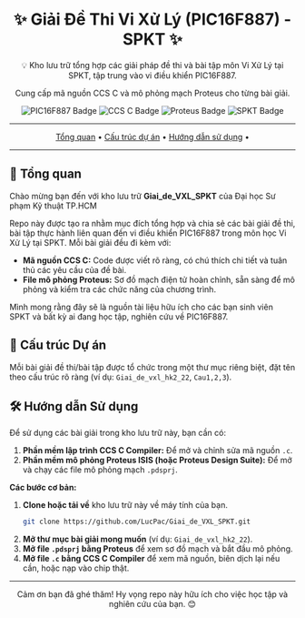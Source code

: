 <div align="center">
  <h1>✨ Giải Đề Thi Vi Xử Lý (PIC16F887) - SPKT ✨</h1>
  <p>💡 Kho lưu trữ tổng hợp các giải pháp đề thi và bài tập môn Vi Xử Lý tại SPKT, tập trung vào vi điều khiển PIC16F887.</p>
  <p>Cung cấp mã nguồn CCS C và mô phỏng mạch Proteus cho từng bài giải.</p>

  <img src="https://img.shields.io/badge/Vi%20x%E1%BB%AD%20l%C3%BD-PIC16F887-brightgreen?style=for-the-badge&logo=microchip&logoColor=white" alt="PIC16F887 Badge">
  <img src="https://img.shields.io/badge/Ng%C3%B4n%20ng%E1%BB%AF-CCS%20C-blue?style=for-the-badge&logo=c&logoColor=white" alt="CCS C Badge">
  <img src="https://img.shields.io/badge/M%C3%B4%20ph%E1%BB%8Fng-Proteus-orange?style=for-the-badge&logo=proteus&logoColor=white" alt="Proteus Badge">
  <img src="https://img.shields.io/badge/Tr%C6%B0%E1%BB%9Dng-SPKT-red?style=for-the-badge&logo=university&logoColor=white" alt="SPKT Badge">

  ---

  <p>
    <a href="#tổng-quan">Tổng quan</a> •
    <a href="#cấu-trúc-dự-án">Cấu trúc dự án</a> •
    <a href="#hướng-dẫn-sử-dụng">Hướng dẫn sử dụng</a> •
  </p>

  ---
</div>

## 🚀 Tổng quan

Chào mừng bạn đến với kho lưu trữ **Giai_de_VXL_SPKT** của Đại học Sư phạm Kỹ thuật TP.HCM

Repo này được tạo ra nhằm mục đích tổng hợp và chia sẻ các bài giải đề thi, bài tập thực hành liên quan đến vi điều khiển PIC16F887 trong môn học Vi Xử Lý tại SPKT. Mỗi bài giải đều đi kèm với:

* **Mã nguồn CCS C:** Code được viết rõ ràng, có chú thích chi tiết và tuân thủ các yêu cầu của đề bài.
* **File mô phỏng Proteus:** Sơ đồ mạch điện tử hoàn chỉnh, sẵn sàng để mô phỏng và kiểm tra các chức năng của chương trình.

Mình mong rằng đây sẽ là nguồn tài liệu hữu ích cho các bạn sinh viên SPKT và bất kỳ ai đang học tập, nghiên cứu về PIC16F887.

## 📁 Cấu trúc Dự án

Mỗi bài giải đề thi/bài tập được tổ chức trong một thư mục riêng biệt, đặt tên theo cấu trúc rõ ràng (ví dụ: `Giai_de_vxl_hk2_22`, `Cau1,2,3`).
## 🛠️ Hướng dẫn Sử dụng

Để sử dụng các bài giải trong kho lưu trữ này, bạn cần có:

1.  **Phần mềm lập trình CCS C Compiler:** Để mở và chỉnh sửa mã nguồn `.c`.
2.  **Phần mềm mô phỏng Proteus ISIS (hoặc Proteus Design Suite):** Để mở và chạy các file mô phỏng mạch `.pdsprj`.

**Các bước cơ bản:**

1.  **Clone hoặc tải về** kho lưu trữ này về máy tính của bạn.
    ```bash
    git clone https://github.com/LucPac/Giai_de_VXL_SPKT.git
    ```
2.  **Mở thư mục bài giải mong muốn** (ví dụ: `Giai_de_vxl_hk2_22`).
3.  **Mở file `.pdsprj` bằng Proteus** để xem sơ đồ mạch và bắt đầu mô phỏng.
4.  **Mở file `.c` bằng CCS C Compiler** để xem mã nguồn, biên dịch lại nếu cần, hoặc nạp vào chip thật.

---

<div align="center">
  <p>Cảm ơn bạn đã ghé thăm! Hy vọng repo này hữu ích cho việc học tập và nghiên cứu của bạn. 😊</p>
</div>
